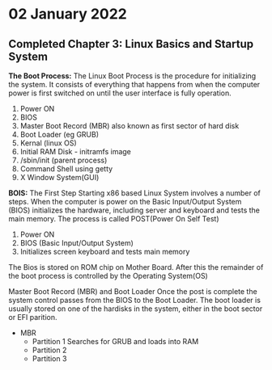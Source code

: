 # 02 January 2022

## Completed Chapter 3: Linux Basics and Startup System

**The Boot Process:** The Linux Boot Process is the procedure for initializing the system. It consists of everything that happens from when the computer power is first switched on until the user interface is fully operation.

1. Power ON
2. BIOS
3. Master Boot Record (MBR) also known as first sector of hard disk
4. Boot Loader (eg GRUB)
5. Kernal (linux OS)
6. Initial RAM Disk - initramfs image
7. /sbin/init (parent process)
8. Command Shell using getty
9. X Window System(GUI)

**BOIS:** The First Step Starting x86 based Linux System involves a number of steps. When the computer is power on the Basic Input/Output System (BIOS) initializes the hardware, including server and keyboard and tests the main memory. The process is called POST(Power On Self Test)

1. Power ON
2. BIOS (Basic Input/Output System)
3. Initializes screen keyboard and tests main memory

The Bios is stored on ROM chip on Mother Board. After this the remainder of the boot process is controlled by the Operating System(OS)

Master Boot Record (MBR) and Boot Loader Once the post is complete the system control passes from the BIOS to the Boot Loader. The boot loader is usually stored on one of the hardisks in the system, either in the boot sector or EFI parition.
* MBR
  - Partition 1 Searches for GRUB and loads into RAM
  - Partition 2
  - Partition 3
